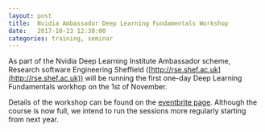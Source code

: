 ```yaml
---
layout: post
title:  Nvidia Ambassador Deep Learning Fundamentals Workshop
date:   2017-10-23 12:30:00
categories: training, seminar
---
```


As part of the Nvidia Deep Learning Institute Ambassador scheme, Research software Engineering Sheffield ([http://rse.shef.ac.uk](http://rse.shef.ac.uk)) will be running the first one-day Deep Learning Fundamentals workhop on the 1st of November.

Details of the workshop can be found on the [eventbrite page](https://www.eventbrite.co.uk/e/deep-learning-workshop-nvidia-deep-learning-institute-tickets-38497642485). Although the course is now full, we intend to run the sessions more regularly starting from next year.
